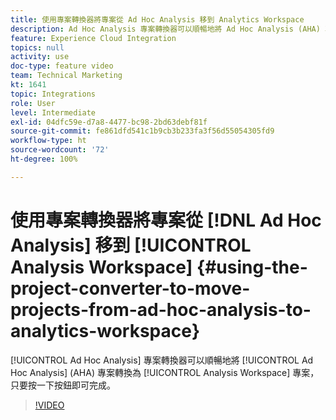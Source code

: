 ```yaml
---
title: 使用專案轉換器將專案從 Ad Hoc Analysis 移到 Analytics Workspace
description: Ad Hoc Analysis 專案轉換器可以順暢地將 Ad Hoc Analysis (AHA) 專案轉換為 Analysis Workspace 專案，只要按一下按鈕即可完成。
feature: Experience Cloud Integration
topics: null
activity: use
doc-type: feature video
team: Technical Marketing
kt: 1641
topic: Integrations
role: User
level: Intermediate
exl-id: 04dfc59e-d7a8-4477-bc98-2bd63debf81f
source-git-commit: fe861dfd541c1b9cb3b233fa3f56d55054305fd9
workflow-type: ht
source-wordcount: '72'
ht-degree: 100%

---
```


# 使用專案轉換器將專案從 [!DNL Ad Hoc Analysis] 移到 [!UICONTROL Analysis Workspace] {#using-the-project-converter-to-move-projects-from-ad-hoc-analysis-to-analytics-workspace}

[!UICONTROL Ad Hoc Analysis] 專案轉換器可以順暢地將 [!UICONTROL Ad Hoc Analysis] (AHA) 專案轉換為 [!UICONTROL Analysis Workspace] 專案，只要按一下按鈕即可完成。

>[!VIDEO](https://video.tv.adobe.com/v/23118/?quality=12)

